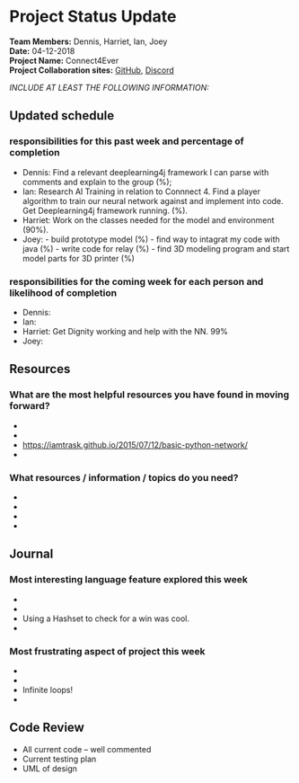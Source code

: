 # Project Status Update  
**Team Members:** Dennis, Harriet, Ian, Joey  
**Date:** 04-12-2018  
**Project Name:** Connect4Ever  
**Project Collaboration sites:** [GitHub](https://github.com/pseudodennis/connect4ever), [Discord](https://discord.gg/vPjCC7r)  

*INCLUDE AT LEAST THE FOLLOWING INFORMATION:*  
## Updated schedule  
### responsibilities for this past week and  percentage of completion
  - Dennis: Find a relevant deeplearning4j framework I can parse with comments and explain to the group (%);
  - Ian: Research AI Training in relation to Connnect 4. Find a player algorithm to train our neural network against and implement into code. Get Deeplearning4j framework running. (%).
  - Harriet: Work on the classes needed for the model and environment (90%).
  - Joey: - build prototype model (%) - find way to intagrat my code with java (%) - write code for relay (%) - find 3D modeling program and start model parts for 3D printer (%)
  
### responsibilities for the coming week for each person and likelihood of completion
  - Dennis: 
  - Ian: 
  - Harriet: Get Dignity working and help with the NN. 99%
  - Joey: 





## Resources  
### What are the most helpful resources you have found in moving forward?  
  - 
  -  
  -  https://iamtrask.github.io/2015/07/12/basic-python-network/
  -  
### What resources / information / topics do you need?  
  - 
  -  
  -  
  -  

## Journal  
### Most interesting language feature explored this week  
  - 
  -  
  -  Using a Hashset to check for a win was cool.
  -  
### Most frustrating aspect of project this week  
  - 
  -  
  -  Infinite loops!
  -  

## Code Review  
  - All current code – well commented  
  - Current testing plan  
  - UML of design  
